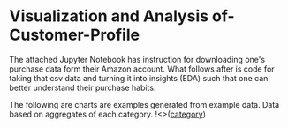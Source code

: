 # Visualization and Analysis of-Customer-Profile
The attached Jupyter Notebook has instruction for downloading one's purchase data form their Amazon account. What follows after is code for taking that csv data and turning it into insights (EDA) such that one can better understand their purchase habits.

The following are charts are examples generated from example data.
Data based on aggregates of each category.
!<>([category](https://github.com/fahadmhd/visualization-of-Customer-Profile/blob/main/Category_info.png?))
